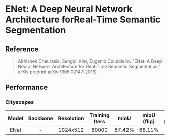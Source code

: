 # ENet: A Deep Neural Network Architecture forReal-Time Semantic Segmentation

## Reference
> Abhishek Chaurasia, Sangpil Kim, Eugenio Culurciello. "ENet: A Deep Neural Network Architecture for
Real-Time Semantic Segmentation." arXiv preprint arXiv:1606.02147(2016).

## Performance

### Cityscapes

| Model | Backbone | Resolution | Training Iters | mIoU | mIoU (flip) | mIoU (ms+flip) | Links |
|:-:|:-:|:-:|:-:|:-:|:-:|:-:|:-:|
|ENet|-|1024x512|80000|67.42%|68.11%|69.10%|[model](https://bj.bcebos.com/paddleseg/dygraph/cityscapes/enet_cityscapes_1024x512_80k/model.pdparams)\|[log](https://bj.bcebos.com/paddleseg/dygraph/cityscapes/enet_cityscapes_1024x512_80k/train.log)\|[vdl](https://paddlepaddle.org.cn/paddle/visualdl/service/app?id=5d57386cdfcdb6a6bcb5135af134a0f2)|
